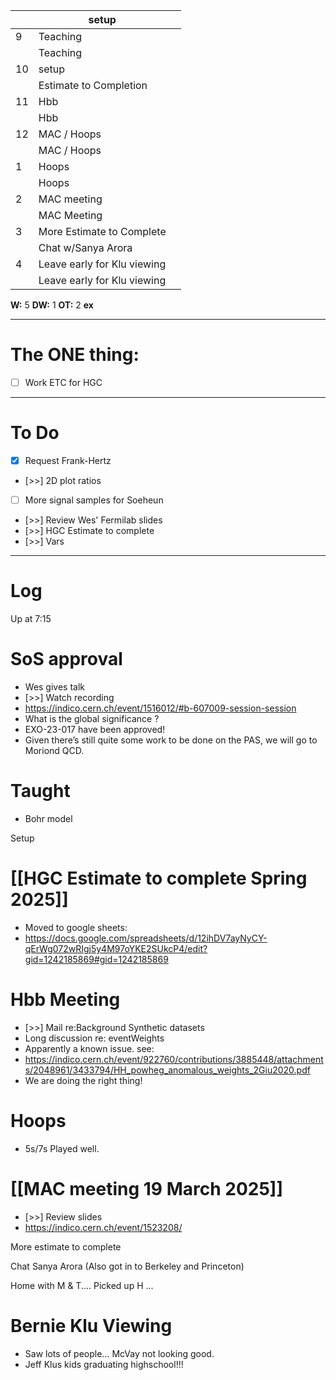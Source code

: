 
|     | setup                       |     |
| --- | --------------------------- | --- |
| 9   | Teaching                    |     |
|     | Teaching                    |     |
| 10  | setup                       |     |
|     | Estimate to Completion      |     |
| 11  | Hbb                         |     |
|     | Hbb                         |     |
| 12  | MAC / Hoops                 |     |
|     | MAC / Hoops                 |     |
| 1   | Hoops                       |     |
|     | Hoops                       |     |
| 2   | MAC meeting                 |     |
|     | MAC Meeting                 |     |
| 3   | More Estimate to Complete   |     |
|     | Chat w/Sanya Arora          |     |
| 4   | Leave early for Klu viewing |     |
|     | Leave early for Klu viewing |     |

**W:** 5 
**DW:** 1
**OT:** 2
**ex** 

---
# The ONE thing: 
- [ ] Work ETC for HGC

---
# To Do

- [x] Request Frank-Hertz
- [>>] 2D plot ratios
- [ ] More signal samples for Soeheun 
- [>>] Review Wes' Fermilab slides
- [>>] HGC Estimate to complete
- [>>] Vars

---

# Log

Up at 7:15

# SoS approval 
- Wes gives talk 
- [>>] Watch recording
- https://indico.cern.ch/event/1516012/#b-607009-session-session
- What is the global significance ?
- EXO-23-017 have been approved!
- Given there’s still quite some work to be done on the PAS, we will go to Moriond QCD.


# Taught 
- Bohr model

Setup

# [[HGC Estimate to complete Spring 2025]]
- Moved to google sheets:
- https://docs.google.com/spreadsheets/d/12ihDV7ayNyCY-qErWg072wRIgj5y4M97oYKE2SUkcP4/edit?gid=1242185869#gid=1242185869

# Hbb Meeting
- [>>] Mail re:Background Synthetic datasets
- Long discussion re: eventWeights
- Apparently a known issue. see:
- https://indico.cern.ch/event/922760/contributions/3885448/attachments/2048961/3433794/HH_powheg_anomalous_weights_2Giu2020.pdf
- We are doing the right thing!

# Hoops
- 5s/7s Played well.

# [[MAC meeting 19 March 2025]]
- [>>] Review slides
- https://indico.cern.ch/event/1523208/

More estimate to complete

Chat Sanya Arora (Also got in to Berkeley and Princeton)

Home with  M & T.... Picked up H ... 

# Bernie Klu Viewing
- Saw lots of people... McVay not looking good.
- Jeff Klus kids graduating highschool!!!